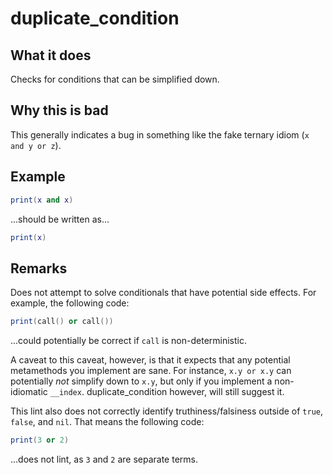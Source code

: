 # duplicate_condition
## What it does
Checks for conditions that can be simplified down.

## Why this is bad
This generally indicates a bug in something like the fake ternary idiom (`x and y or z`).

## Example
```lua
print(x and x)
```

...should be written as...
```lua
print(x)
```

## Remarks
Does not attempt to solve conditionals that have potential side effects. For example, the following code:

```lua
print(call() or call())
```

...could potentially be correct if `call` is non-deterministic.

A caveat to this caveat, however, is that it expects that any potential metamethods you implement are sane. For instance, `x.y or x.y` can potentially *not* simplify down to `x.y`, but only if you implement a non-idiomatic `__index`. duplicate_condition however, will still suggest it.

This lint also does not correctly identify truthiness/falsiness outside of `true`, `false`, and `nil`. That means the following code:

```lua
print(3 or 2)
```

...does not lint, as `3` and `2` are separate terms.
